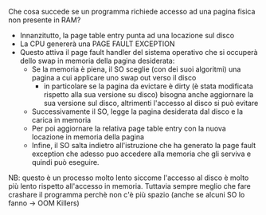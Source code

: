 Che cosa succede se un programma richiede accesso ad una pagina fisica non presente in RAM?
- Innanzitutto, la page table entry punta ad una locazione sul disco
- La CPU genererà una PAGE FAULT EXCEPTION
- Questo attiva il page fault handler del sistema operativo che si occuperà dello swap in memoria della pagina desiderata:
    - Se la memoria è piena, il SO sceglie (con dei suoi algoritmi) una pagina a cui applicare uno swap out verso il disco
        - in particolare se la pagina da evictare è dirty (è stata modificata rispetto alla sua versione su disco) bisogna anche aggiornare la sua versione sul disco, altrimenti l'accesso al disco si può evitare
    - Successivamente il SO, legge la pagina desiderata dal disco e la carica in memoria
    - Per poi aggiornare la relativa page table entry con la nuova locazione in memoria della pagina
    - Infine, il SO salta indietro all'istruzione che ha generato la page fault exception che adesso puo accedere alla memoria
        che gli serviva e quindi può eseguire.

NB: questo è un processo molto lento siccome l'accesso al disco è molto più lento rispetto all'accesso in memoria. Tuttavia sempre meglio che fare crashare il programma perchè non c'è più spazio (anche se alcuni SO lo fanno -> OOM Killers)